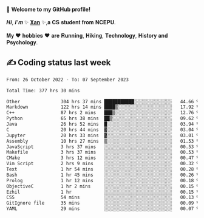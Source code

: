 🎉 **Welcome to my GitHub profile!**</br></br>
𝑯𝒊, 𝑰'𝒎 ✨ [𝐗𝐚𝐧](https://xancoding.cn/) ✨,𝐚 𝐂𝐒 𝐬𝐭𝐮𝐝𝐞𝐧𝐭 𝐟𝐫𝐨𝐦 𝐍𝐂𝐄𝐏𝐔.</br></br>
𝐌𝐲 ❤ 𝐡𝐨𝐛𝐛𝐢𝐞𝐬 ❤ 𝐚𝐫𝐞 𝐑𝐮𝐧𝐧𝐢𝐧𝐠, 𝐇𝐢𝐤𝐢𝐧𝐠, 𝐓𝐞𝐜𝐡𝐧𝐨𝐥𝐨𝐠𝐲, 𝐇𝐢𝐬𝐭𝐨𝐫𝐲 𝐚𝐧𝐝 𝐏𝐬𝐲𝐜𝐡𝐨𝐥𝐨𝐠𝐲.

## ✍️ Coding status last week
<!--START_SECTION:waka-->

```txt
From: 26 October 2022 - To: 07 September 2023

Total Time: 377 hrs 30 mins

Other               304 hrs 37 mins ███████████░░░░░░░░░░░░░░   44.66 %
Markdown            122 hrs 14 mins ████▒░░░░░░░░░░░░░░░░░░░░   17.92 %
C++                 87 hrs 2 mins   ███▒░░░░░░░░░░░░░░░░░░░░░   12.76 %
Python              65 hrs 38 mins  ██▒░░░░░░░░░░░░░░░░░░░░░░   09.62 %
Java                26 hrs 52 mins  █░░░░░░░░░░░░░░░░░░░░░░░░   03.94 %
C                   20 hrs 44 mins  ▓░░░░░░░░░░░░░░░░░░░░░░░░   03.04 %
Jupyter             20 hrs 33 mins  ▓░░░░░░░░░░░░░░░░░░░░░░░░   03.01 %
Assembly            10 hrs 27 mins  ▒░░░░░░░░░░░░░░░░░░░░░░░░   01.53 %
JavaScript          3 hrs 37 mins   ░░░░░░░░░░░░░░░░░░░░░░░░░   00.53 %
Makefile            3 hrs 37 mins   ░░░░░░░░░░░░░░░░░░░░░░░░░   00.53 %
CMake               3 hrs 12 mins   ░░░░░░░░░░░░░░░░░░░░░░░░░   00.47 %
Vim Script          2 hrs 9 mins    ░░░░░░░░░░░░░░░░░░░░░░░░░   00.32 %
Text                1 hr 54 mins    ░░░░░░░░░░░░░░░░░░░░░░░░░   00.28 %
Bash                1 hr 45 mins    ░░░░░░░░░░░░░░░░░░░░░░░░░   00.26 %
Prolog              1 hr 12 mins    ░░░░░░░░░░░░░░░░░░░░░░░░░   00.18 %
ObjectiveC          1 hr 2 mins     ░░░░░░░░░░░░░░░░░░░░░░░░░   00.15 %
Ezhil               1 hr            ░░░░░░░░░░░░░░░░░░░░░░░░░   00.15 %
CSS                 54 mins         ░░░░░░░░░░░░░░░░░░░░░░░░░   00.13 %
GitIgnore file      35 mins         ░░░░░░░░░░░░░░░░░░░░░░░░░   00.09 %
YAML                29 mins         ░░░░░░░░░░░░░░░░░░░░░░░░░   00.07 %
```

<!--END_SECTION:waka-->


<!-- ## 📈 My GitHub Stats
<p align="center">
    <img height="137px" src="https://github-readme-stats.vercel.app/api?username=Xancoding&hide_title=true&hide_border=true&show_icons=trueline_height=21&text_color=000&icon_color=000&bg_color=0,ea6161,ffc64d,fffc4d,52fa5a&theme=graywhite" /> 
    <img src="https://github-readme-stats.vercel.app/api/top-langs/?username=Xancoding&hide_title=true&hide_border=true&layout=compact&langs_count=6&text_color=000&icon_color=fff&bg_color=0,52fa5a,4dfcff,c64dff&theme=graywhite" /> 
</p> -->

<!-- ## 🔥 My GitHub activities of last 31 days.
<div align="center"> <img src="https://activity-graph.herokuapp.com/graph?username=XanCoding&theme=xcode" /> </div> -->

<!-- <p align="center"> 
  Visitor count<br/>
  <img src="https://profile-counter.glitch.me/xancoding/count.svg" />
</p> -->
